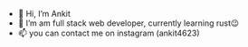 - 👋 Hi, I’m Ankit
- 👀 I’m am full stack web developer, currently learning rust😉
- 📫 you can contact me on instagram (ankit4623)

<!---
Ankit006/Ankit006 is a ✨ special ✨ repository because its `README.md` (this file) appears on your GitHub profile.
You can click the Preview link to take a look at your changes.
--->
